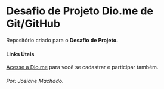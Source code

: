 # Desafio de Projeto Dio.me de Git/GitHub

Repositório criado para o **Desafio de Projeto.**

#### Links Úteis

[Acesse a Dio.me](https://www.dio.me/) para você se cadastrar e participar também. 



###### Por: *Josiane Machado.*
